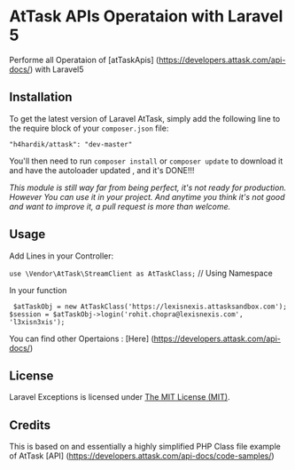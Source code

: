 # AtTask APIs Operataion with Laravel 5

Performe all Operataion of [atTaskApis] (https://developers.attask.com/api-docs/) with Laravel5

## Installation

To get the latest version of Laravel AtTask, simply add the following line to the require block of your `composer.json` file:
```
"h4hardik/attask": "dev-master"
```
You'll then need to run `composer install` or `composer update` to download it and have the autoloader updated , and it's DONE!!!

*This module is still way far from being perfect, it's not ready for production. However You can use it in your project. And anytime you think it's not good and want to improve it, a pull request is more than welcome.*

## Usage

Add Lines in your Controller:<br>

``use \Vendor\AtTask\StreamClient as AtTaskClass;`` // Using Namespace

In your function

` $atTaskObj = new AtTaskClass('https://lexisnexis.attasksandbox.com');`<br>
  `$session = $atTaskObj->login('rohit.chopra@lexisnexis.com', 'l3xisn3xis');`

You can find other Opertaions : [Here] (https://developers.attask.com/api-docs/)

## License

Laravel Exceptions is licensed under [The MIT License (MIT)](LICENSE).

## Credits

This is based on and essentially a highly simplified PHP Class file example of AtTask [API] (https://developers.attask.com/api-docs/code-samples/)



